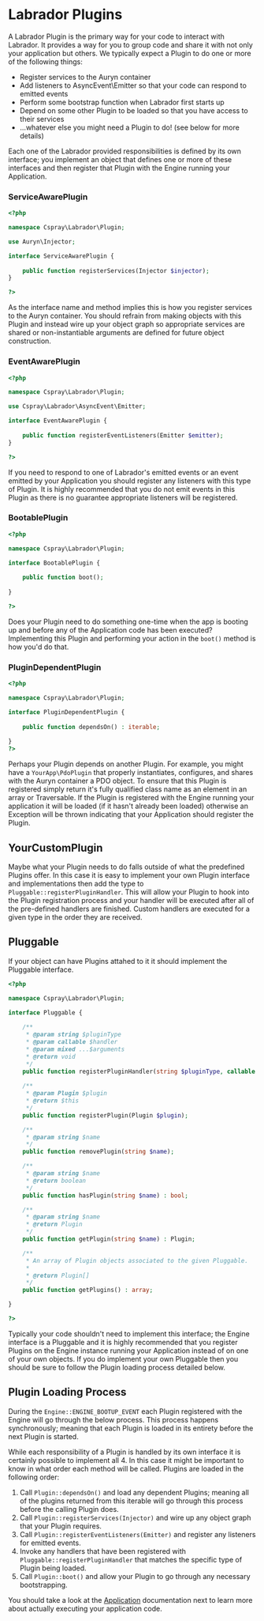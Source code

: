 # Labrador Plugins

A Labrador Plugin is the primary way for your code to interact with Labrador. It provides a 
way for you to group code and share it with not only your application but others. We typically 
expect a Plugin to do one or more of the following things:

- Register services to the Auryn container
- Add listeners to AsyncEvent\Emitter so that your code can respond to emitted events
- Perform some bootstrap function when Labrador first starts up
- Depend on some other Plugin to be loaded so that you have access to their services
- ...whatever else you might need a Plugin to do! (see below for more details)

Each one of the Labrador provided responsibilities is defined by its own interface; you implement an 
object that defines one or more of these interfaces and then register that Plugin with 
the Engine running your Application.

### ServiceAwarePlugin

```php
<?php

namespace Cspray\Labrador\Plugin;

use Auryn\Injector;

interface ServiceAwarePlugin {
    
    public function registerServices(Injector $injector);
}

?>
```

As the interface name and method implies this is how you register services to the 
Auryn container. You should refrain from making objects with this Plugin and instead 
wire up your object graph so appropriate services are shared or non-instantiable 
arguments are defined for future object construction.

### EventAwarePlugin

```php
<?php

namespace Cspray\Labrador\Plugin;

use Cspray\Labrador\AsyncEvent\Emitter;

interface EventAwarePlugin {
    
    public function registerEventListeners(Emitter $emitter);
}

?>
```

If you need to respond to one of Labrador's emitted events or an event emitted by your 
Application you should register any listeners with this type of Plugin. It is highly 
recommended that you do not emit events in this Plugin as there is no guarantee 
appropriate listeners will be registered.

### BootablePlugin

```php
<?php

namespace Cspray\Labrador\Plugin;

interface BootablePlugin {
    
    public function boot();
    
}

?>
```

Does your Plugin need to do something one-time when the app is booting up and before 
any of the Application code has been executed? Implementing this Plugin and performing 
your action in the `boot()` method is how you'd do that.

### PluginDependentPlugin

```php
<?php

namespace Cspray\Labrador\Plugin;

interface PluginDependentPlugin {
    
    public function dependsOn() : iterable;
    
}
?>
```

Perhaps your Plugin depends on another Plugin. For example, you might have a `YourApp\PdoPlugin` 
that properly instantiates, configures, and shares with the Auryn container a PDO object. To 
ensure that this Plugin is registered simply return it's fully qualified class name as an 
element in an array or Traversable. If the Plugin is registered with the Engine running 
your application it will be loaded (if it hasn't already been loaded) otherwise an 
Exception will be thrown indicating that your Application should register the Plugin.

## YourCustomPlugin

Maybe what your Plugin needs to do falls outside of what the predefined Plugins offer. In this 
case it is easy to implement your own Plugin interface and implementations then add the type 
to `Pluggable::registerPluginHandler`. This will allow your Plugin to hook into the Plugin registration 
process and your handler will be executed after all of the pre-defined handlers are finished. 
Custom handlers are executed for a given type in the order they are received. 

## Pluggable

If your object can have Plugins attahed to it it should implement the Pluggable interface.

```php
<?php

namespace Cspray\Labrador\Plugin;

interface Pluggable {
    
    /**
     * @param string $pluginType
     * @param callable $handler
     * @param mixed ...$arguments
     * @return void
     */
    public function registerPluginHandler(string $pluginType, callable $handler, ...$arguments);
    
    /**
     * @param Plugin $plugin
     * @return $this
     */
    public function registerPlugin(Plugin $plugin);

    /**
     * @param string $name
     */
    public function removePlugin(string $name);

    /**
     * @param string $name
     * @return boolean
     */
    public function hasPlugin(string $name) : bool;

    /**
     * @param string $name
     * @return Plugin
     */
    public function getPlugin(string $name) : Plugin;

    /**
     * An array of Plugin objects associated to the given Pluggable.
     *
     * @return Plugin[]
     */
    public function getPlugins() : array;

}

?>
```

Typically your code shouldn't need to implement this interface; the Engine interface is 
a Pluggable and it is highly recommended that you register Plugins on the Engine 
instance running your Application instead of on one of your own objects. If you do 
implement your own Pluggable then you should be sure to follow the Plugin loading 
process detailed below.

## Plugin Loading Process

During the `Engine::ENGINE_BOOTUP_EVENT` each Plugin registered with the Engine will go 
through the below process. This process happens synchronously; meaning that each Plugin 
is loaded in its entirety before the next Plugin is started.

While each responsibility of a Plugin is handled by its own interface it is certainly 
possible to implement all 4. In this case it might be important to know in what order 
each method will be called. Plugins are loaded in the following order:

1. Call `Plugin::dependsOn()` and load any dependent Plugins; meaning all of the plugins
   returned from this iterable will go through this process before the calling Plugin does.
1. Call `Plugin::registerServices(Injector)` and wire up any object graph that your Plugin 
   requires.
1. Call `Plugin::registerEventListeners(Emitter)` and register any listeners for 
   emitted events.
1. Invoke any handlers that have been registered with `Pluggable::registerPluginHandler` that 
matches the specific type of Plugin being loaded.
1. Call `Plugin::boot()` and allow your Plugin to go through any necessary bootstrapping.
 

You should take a look at the [Application](../application) documentation next to learn more 
about actually executing your application code.